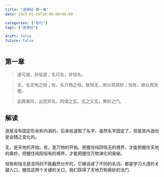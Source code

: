 ```yaml
---
title: "道德经·第一章"
date: 2023-01-26T20:00:00+08:00

categories: ["修行"]
tags: ["道德经"]

draft: false
future: false
---
```


## 第一章

> 道可道，非恒道；名可名，非恒名。

> 无，名天地之始；有，名万物之母。故恒无，欲以观其妙；恒有，欲以观其徼。

> 此两者同，出而异名，同谓之玄。玄之又玄，衆妙之门。

## 解读

道是没有固定形状和内涵的，后来给道取了名字，虽然名字固定了，但是其内涵也是会随之变化的。

无，是天地的开始。有，是万物的开始。把握住纯阴恒无的境界，才能把握住天地的奥妙，把握住纯阳恒有的境界，才能把握住万物演化的奥秘。

恒有和恒无是混同的不能截然分开的，它被说成了不同的名词，都是学习大道的关键入口，握住这两个关键的关口，我们获得了天地万物奥妙的法门.
